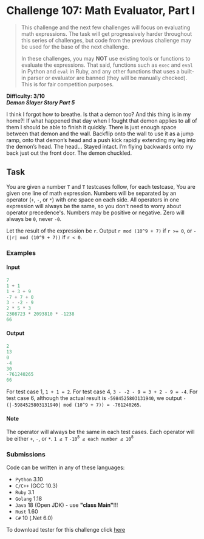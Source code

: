 # Challenge 107: Math Evaluator, Part I

> This challenge and the next few challenges will focus on evaluating math expressions. The task will get progressively harder throughout this series of challenges, but code from the previous challenge may be used for the base of the next challenge.
>
> In these challenges, you may **NOT** use existing tools or functions to evaluate the expressions. That said, functions such as `exec` and `eval` in Python and `eval` in Ruby, and any other functions that uses a built-in parser or evaluator are banned (they will be manually checked). This is for fair competition purposes.

**Difficulty: 3/10**  
_**Demon Slayer Story Part 5**_  

I think I forgot how to breathe. Is that a demon too? And this thing is in my home?! If what happened that day when I fought that demon applies to all of them I should be able to finish it quickly. There is just enough space between that demon and the wall. Backflip onto the wall to use it as a jump ramp, onto that demon’s head and a push kick rapidly extending my leg into the demon’s head. The head… Stayed intact. I’m flying backwards onto my back just out the front door. The demon chuckled.

## Task

You are given a number `T` and `T` testcases follow, for each testcase,
You are given one line of math expression.
Numbers will be separated by an operator (`+`, `-`, or `*`) with one space on each side. All operators in one expression will always be the same, so you don't need to worry about operator precedence's.
Numbers may be positive or negative.
Zero will always be `0`, never `-0`.

Let the result of the expression be `r`. Output `r mod (10^9 + 7)` if `r >= 0`, or `-(|r| mod (10^9 + 7))` if `r < 0`.

### Examples

#### Input

```rs
7
1 + 1
1 + 3 + 9
-7 + 7 + 0
3 - -2 - 9
2 * 5 * 3
2308723 * 2093810 * -1238
66
```

#### Output

```rs
2
13
0
-4
30
-761240265
66
```

For test case 1, `1 + 1 = 2`.
For test case 4, `3 - -2 - 9 = 3 + 2 - 9 = -4`.
For test case 6, although the actual result is `-5984525803131940`, we output `-(|-5984525803131940| mod (10^9 + 7)) = -761240265`.

#### Note

The operator will always be the same in each test cases.
Each operator will be either `+`, `-`, or `*`.
`1 ≤ T`
`-10`<sup>`8`</sup>` ≤ each number ≤ 10`<sup>`8`</sup>

### Submissions

Code can be written in any of these languages:

- `Python` 3.10
- `C/C++` (GCC 10.3)
- `Ruby` 3.1
- `Golang` 1.18
- `Java` 18 (Open JDK) - use **"class Main"**!!!
- `Rust` 1.60
- `C#` 10 (.Net 6.0)

To download tester for this challenge click [here](https://downgit.github.io/#/home?url=https://github.com/Pomroka/TWT_Challenges_Tester/tree/main/PreviousChallenges/Challenge_107)
